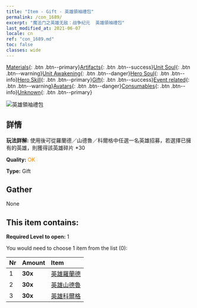 ```yaml
---
title: "Item - Gift - 英雄領袖禮包"
permalink: /con_1689/
excerpt: "魔法门之英雄无敌：战争纪元  英雄領袖禮包"
last_modified_at: 2021-06-07
locale: cn
ref: "con_1689.md"
toc: false
classes: wide
---
```

 [Materials](/ItemsCN/){: .btn .btn--primary}[Artifacts](/ItemsCN/Artifacts/){: .btn .btn--success}[Unit Soul](/ItemsCN/UnitSoul/){: .btn .btn--warning}[Unit Awakening](/ItemsCN/UnitAwakening/){: .btn .btn--danger}[Hero Soul](/ItemsCN/HeroSoul/){: .btn .btn--info}[Hero Skill](/ItemsCN/HeroSkill/){: .btn .btn--primary}[Gift](/ItemsCN/Gift/){: .btn .btn--success}[Event related](/ItemsCN/Events/){: .btn .btn--warning}[Avatars](/ItemsCN/Avatars/){: .btn .btn--danger}[Consumables](/ItemsCN/Consumables/){: .btn .btn--info}[Unknown](/ItemsCN/Unknown/){: .btn .btn--primary}

 ![英雄領袖禮包](/images/t/i_907288.png)

## 詳情
 **玩法詳解:** 使用後可從羅蘭德／山德魯／科爾格中任選一名英雄招募，若選擇已擁有的英雄，則獲得該英雄碎片 *30

 **Quality:** <span style="color: #FF8C00">OK</span>

 **Type:** Gift

## Gather

  None

## This item contains:

 **Required Level to open:** 1

 You would need to choose 1 item from the list (0):

  | Nr | Amount |     Item    |
  |:---|:-------|:------------|
  | 1 |  **30x** | [英雄羅蘭德](/cn/Items/her_362/) |  | 
  | 2 |  **30x** | [英雄山德魯](/cn/Items/her_371/) |  | 
  | 3 |  **30x** | [英雄科爾格](/cn/Items/her_374/) |  | 

